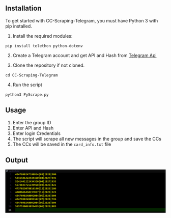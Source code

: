 
## Installation

To get started with CC-Scraping-Telegram, you must have Python 3 with pip installed.

1. Install the required modules:

```
pip install telethon python-dotenv
```

2. Create a Telegram account and get API and Hash from [Telegram Api](https://my.telegram.com/auth)

3. Clone the repository if not cloned.

```
cd CC-Scraping-Telegram
```
4. Run the script

```
python3 PyScrape.py
```

## Usage

1. Enter the group ID
2. Enter API and Hash
3. Enter login Credentials 
4. The script will scrape all new messages in the group and save the CCs
5. The CCs will be saved in the `card_info.txt` file

## Output

<img src="Screenshot 2023-03-17 201251.png" width="1024"/>
